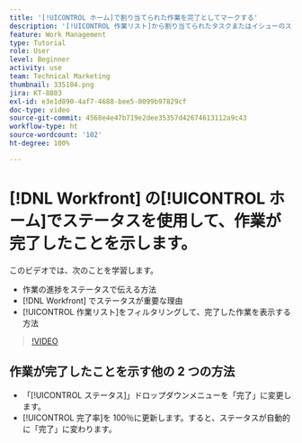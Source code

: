 ```yaml
---
title: '[!UICONTROL ホーム]で割り当てられた作業を完了としてマークする'
description: '[!UICONTROL 作業リスト]から割り当てられたタスクまたはイシューのステータスを変更して、タスクやイシューが完了したことを示す方法について説明します。次に、リストをフィルターして、完了した作業のみを表示します。'
feature: Work Management
type: Tutorial
role: User
level: Beginner
activity: use
team: Technical Marketing
thumbnail: 335104.png
jira: KT-8803
exl-id: e3e1d890-4af7-4688-bee5-0099b97829cf
doc-type: video
source-git-commit: 4568e4e47b719e2dee35357d42674613112a9c43
workflow-type: ht
source-wordcount: '102'
ht-degree: 100%

---
```


# [!DNL Workfront] の[!UICONTROL ホーム]でステータスを使用して、作業が完了したことを示します。

このビデオでは、次のことを学習します。

* 作業の進捗をステータスで伝える方法
* [!DNL  Workfront] でステータスが重要な理由
* [!UICONTROL 作業リスト]をフィルタリングして、完了した作業を表示する方法

>[!VIDEO](https://video.tv.adobe.com/v/335104/?quality=12&learn=on&enablevpops)


## 作業が完了したことを示す他の 2 つの方法

* 「[!UICONTROL ステータス]」ドロップダウンメニューを「完了」に変更します。
* [!UICONTROL 完了率]を 100％に更新します。すると、ステータスが自動的に「完了」に変わります。

<!--
learn more URLs
-->
